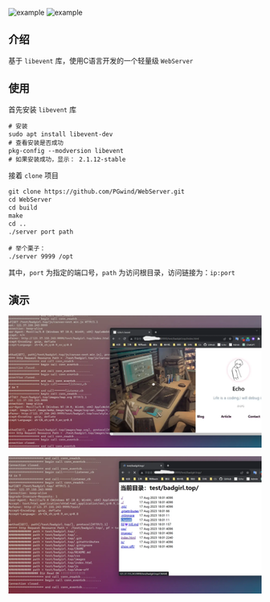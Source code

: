 ![example](https://img.shields.io/badge/tiny_web_server-v1.0-green.svg)   ![example](https://img.shields.io/badge/libevent-v2.1.12-blue.svg)

## 介绍

基于 `libevent` 库，使用C语言开发的一个轻量级 `WebServer` 

## 使用

首先安装 `libevent` 库

```shell
# 安装
sudo apt install libevent-dev
# 查看安装是否成功
pkg-config --modversion libevent 
# 如果安装成功，显示： 2.1.12-stable
```

接着 `clone` 项目

```shell
git clone https://github.com/PGwind/WebServer.git
cd WebServer
cd build
make
cd ..
./server port path

# 举个栗子： 
./server 9999 /opt
```

其中，`port` 为指定的端口号，`path` 为访问根目录，访问链接为：`ip:port`

## 演示

![](./images/http_server_libevent_1.png)



![](./images/http_server_libevent_2.png)

